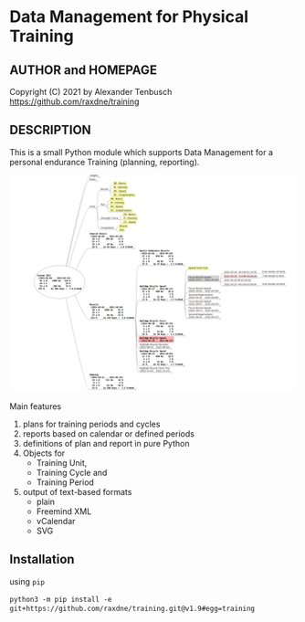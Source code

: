 
# Data Management for Physical Training

## AUTHOR and HOMEPAGE

Copyright (C) 2021 by Alexander Tenbusch <https://github.com/raxdne/training>

## DESCRIPTION

This is a small Python module which supports Data Management for a personal endurance Training (planning, reporting).

![Demo](https://github.com/raxdne/training/blob/main/demo/Season2021.png)

Main features
1) plans for training periods and cycles
1) reports based on calendar or defined periods
1) definitions of plan and report in pure Python
1) Objects for
   - Training Unit,
   - Training Cycle and
   - Training Period
1) output of text-based formats
   - plain
   - Freemind XML
   - vCalendar
   - SVG

## Installation

using `pip`

	python3 -m pip install -e git+https://github.com/raxdne/training.git@v1.9#egg=training

